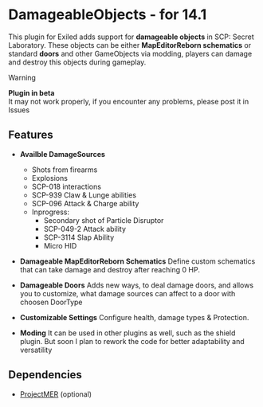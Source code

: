 # DamageableObjects - for 14.1

This plugin for Exiled adds support for **damageable objects** in SCP: Secret Laboratory. These objects can be either **MapEditorReborn schematics** or standard **doors** and other GameObjects via modding, players can damage and destroy this objects during gameplay.

> [!WARNING]
> **Plugin in beta**<br />
> It may not work properly, if you encounter any problems, please post it in Issues

## Features

- **Availble DamageSources**
  - Shots from firearms
  - Explosions
  - SCP-018 interactions
  - SCP-939 Claw & Lunge abilities
  - SCP-096 Attack & Charge ability
  - Inprogress:
    - Secondary shot of Particle Disruptor
    - SCP-049-2 Attack ability
    - SCP-3114 Slap Ability
    - Micro HID

- **Damageable MapEditorReborn Schematics**
  Define custom schematics that can take damage and destroy after reaching 0 HP.

- **Damageable Doors**
  Adds new ways, to deal damage doors, and allows you to customize, what damage sources can affect to a door with choosen DoorType

- **Customizable Settings**
  Configure health, damage types & Protection.

- **Moding**
  It can be used in other plugins as well, such as the shield plugin. But soon I plan to rework the code for better adaptability and versatility

## Dependencies
- [ProjectMER](https://github.com/Michal78900/ProjectMER) (optional)
